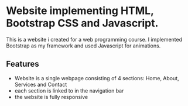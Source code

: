 # Website implementing HTML, Bootstrap CSS and Javascript. 
This is a website i created for a web programming course. I implemented Bootstrap as my framework and used Javascript for animations. 

## Features
* Website is a single webpage consisting of 4 sections: Home, About, Services and Contact
* each section is linked to in the navigation bar
* the website is fully responsive 
